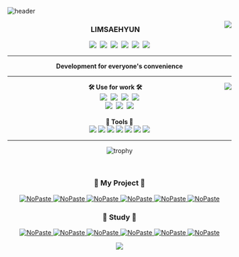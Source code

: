 ![header](https://capsule-render.vercel.app/api?type=Waving&color=timeGradient&height=350&section=header&text=saehyun%&fontSize=90)

<img align="right" src="https://github-readme-stats.vercel.app/api?username=limsaehyun&theme=dracula&exclude_repo=Computer-Science-Engineering&layout=compact&langs_count=10"/>

  <div align="center">
  
### LIMSAEHYUN
<a>
  <a href="https://resume.saehyun.kr"><img src="https://img.shields.io/badge/Notion-34567C?style=flat-square&logo=Notion&logoColor=white&link=https://resume.saehyun.kr"/></a>&nbsp
  <a href="https://medium.com/@limsaehyun"><img src="https://img.shields.io/badge/Medium-000000?style=flat-square&logo=Medium&log*oColor=white&link=https://medium.com/@limsaehyun"/></a>&nbsp
  <a href="https://velog.io/@limsaehyun"><img src="https://img.shields.io/badge/VELOG-11B48A?style=flat-square&logo=Vimeo&logoColor=white&link=https://velog.io/@limsaehyun"/></a>&nbsp
  <a href="https://www.instagram.com/sae.__.hyun/"><img src="https://img.shields.io/badge/Instagram-E4405F?style=flat-square&logo=Instagram&logoColor=white&link=https://www.instagram.com/sae.__.hyun/"/></a>&nbsp
  <a href="https://www.facebook.com/profile.php?id=100016589911133"><img src="https://img.shields.io/badge/Facebook-1877F2?style=flat-square&logo=Facebook&logoColor=white&link=https://www.facebook.com/profile.php?id=100016589911133"/></a>&nbsp
  <a href="https://www.linkedin.com/in/세현-임-220912228/" target="_blank"> <img src="https://img.shields.io/badge/LinkedIn-0A66C2?style=flat-square&logo=LinkedIn&logoColor=white"/>
</a>
</div>

---

<div align="center">
<b>Development for everyone's convenience</b>
</div>

---

<div align="left">
<img align="right" src="https://github-readme-stats.vercel.app/api/top-langs/?username=limsaehyun&theme=dracula&exclude_repo=Computer-Science-Engineering&layout=compact&langs_count=10"/>
<div align="center">  
<b>🛠 Use for work 🛠</b>
</div>
<div align="center">
  <img src="https://img.shields.io/badge/Android-3DDC84?style=flat-square&logo=Android&logoColor=white"/>&nbsp
  <img src="https://img.shields.io/badge/Spring-6DB33F?style=flat-square&logo=Spring&logoColor=white"/>&nbsp 
  <img src="https://img.shields.io/badge/Kotlin-0095D5?style=flat-square&logo=Kotlin&logoColor=white"/>&nbsp
  <img src="https://img.shields.io/badge/Java-007396?style=flat-square&logo=Java&logoColor=white"/>
<br/>
  <img src="https://img.shields.io/badge/Flutter-02569B?style=flat-square&logo=Flutter&logoColor=white"/>&nbsp
  <img src="https://img.shields.io/badge/Dart-0175C2?style=flat-square&logo=Dart&logoColor=white"/>&nbsp
  <img src="https://img.shields.io/badge/Firebase-yellow?style=flat-square&logo=firebase&logoColor=white"/>
<br/>
  
<div align="center">
  <br/>
<b>🔩 Tools 🔩</b>
</div>
<div align="center">

<img src="https://img.shields.io/badge/AndroidStudio-3DDC84?style=flat-square&logo=AndroidStudio&logoColor=white "/>
<img src="https://img.shields.io/badge/IntelliJ IDEA-000000?style=flat-square&logo=IntelliJ-IDEA&logoColor=white"/>
<img src="https://img.shields.io/badge/Visual Studio Code-007ACC?style=flat-square&logo=Visual-Studio-Code&logoColor=white"/>
<img src="https://img.shields.io/badge/Jira-0052CC?style=flat-square&logo=Jira&logoColor=white"/>
<img src="https://img.shields.io/badge/Notion-000000?style=flat-square&logo=Notion&logoColor=white"/>
<img src="https://img.shields.io/badge/Postman-FF6C37?style=flat-square&logo=Postman&logoColor=white"/>
<img src="https://img.shields.io/badge/GitKraken-179287?style=flat-square&logo=GitKraken&logoColor=white"/>
  
---
  
![trophy](https://github-profile-trophy.vercel.app/?username=limsaehyun&theme=chalk&row=1&column=7&margin-w=5)
  
<br>
  
<div align="center">  

### 📑 My Project 📑
  
  
[<picture><source media="(prefers-color-scheme: dark)" srcset="https://ghrs.vercel.app/api/pin?username=duckie-team&repo=quack-quack-android"/>
  <img alt="NoPaste" src="https://ghrs.vercel.app/api/pin?username=duckie-team&repo=quack-quack-android">
</picture>](https://github.com/duckie-team/quack-quack-android)
[<picture><source media="(prefers-color-scheme: dark)" srcset="https://ghrs.vercel.app/api/pin?username=duckie-team&repo=duckie-android"/>
  <img alt="NoPaste" src="https://ghrs.vercel.app/api/pin?username=duckie-team&repo=duckie-android">
</picture>](https://github.com/duckie-team/duckie-android)
[<picture><source media="(prefers-color-scheme: dark)" srcset="https://ghrs.vercel.app/api/pin?username=Team-ComIT&repo=SimTong-Android"/>
  <img alt="NoPaste" src="https://ghrs.vercel.app/api/pin?username=Team-ComIT&repo=SimTong-Android">
</picture>](https://github.com/Team-ComIT/SimTong-Android)
[<picture><source media="(prefers-color-scheme: dark)" srcset="https://ghrs.vercel.app/api/pin?username=team-aliens&repo=DMS-Android"/>
  <img alt="NoPaste" src="https://ghrs.vercel.app/api/pin?username=team-aliens&repo=DMS-Android">
</picture>](https://github.com/team-aliens/DMS-Android)
[<picture><source media="(prefers-color-scheme: dark)" srcset="https://ghrs.vercel.app/api/pin?username=Walkhub&repo=walkhub_android"/>
  <img alt="NoPaste" src="https://ghrs.vercel.app/api/pin?username=Walkhub&repo=walkhub_android">
</picture>](https://github.com/Walkhub/walkhub_android)
[<picture><source media="(prefers-color-scheme: dark)" srcset="https://ghrs.vercel.app/api/pin?username=Team-Smonkey&repo=SMonkey-Backend"/>
  <img alt="NoPaste" src="https://ghrs.vercel.app/api/pin?username=Team-Smonkey&repo=SMonkey-Backend">
</picture>](https://github.com/Team-Smonkey/SMonkey-Backend)
  
   
<div align="center">  

### 📑 Study 📑
  
  
[<picture><source media="(prefers-color-scheme: dark)" srcset="https://ghrs.vercel.app/api/pin?username=limsaehyun&repo=Android_Study"/>
  <img alt="NoPaste" src="https://ghrs.vercel.app/api/pin?username=limsaehyun&repo=Android_Study">
</picture>](https://github.com/limsaehyun/Android_Study)
[<picture><source media="(prefers-color-scheme: dark)" srcset="https://ghrs.vercel.app/api/pin?username=DSM-Android-Study&repo=DSM-Android-Study-Season-2"/>
  <img alt="NoPaste" src="https://ghrs.vercel.app/api/pin?username=DSM-Android-Study&repo=DSM-Android-Study-Season-2">
</picture>](https://github.com/DSM-Android-Study/DSM-Android-Study-Season-2)
[<picture><source media="(prefers-color-scheme: dark)" srcset="https://ghrs.vercel.app/api/pin?username=DSM-Android-Study&repo=DSM-Android-Study"/>
  <img alt="NoPaste" src="https://ghrs.vercel.app/api/pin?username=DSM-Android-Study&repo=DSM-Android-Study">
</picture>](https://github.com/DSM-Android-Study/DSM-Android-Study)
[<picture><source media="(prefers-color-scheme: dark)" srcset="https://ghrs.vercel.app/api/pin?username=Develop-Team-Study&repo=Android-Team-Study"/>
  <img alt="NoPaste" src="https://ghrs.vercel.app/api/pin?username=Develop-Team-Study&repo=Android-Team-Study">
</picture>](https://github.com/Develop-Team-Study/Android-Team-Study)
[<picture><source media="(prefers-color-scheme: dark)" srcset="https://ghrs.vercel.app/api/pin?username=limsaehyun&repo=DataBase-Study"/>
  <img alt="NoPaste" src="https://ghrs.vercel.app/api/pin?username=limsaehyun&repo=DataBase-Study">
</picture>](https://github.com/limsaehyun/DataBase-Study)
[<picture><source media="(prefers-color-scheme: dark)" srcset="https://ghrs.vercel.app/api/pin?username=study-algohaza&repo=JAVA_Algorithm"/>
  <img alt="NoPaste" src="https://ghrs.vercel.app/api/pin?username=study-algohaza&repo=JAVA_Algorithm">
</picture>](https://github.com/study-algohaza/JAVA_Algorithm)

  

<img src="https://visitor-badge.glitch.me/badge?page_id=limsaehyun"/>
